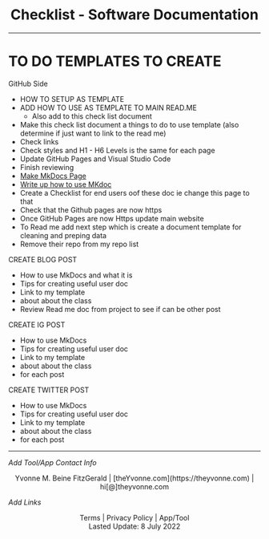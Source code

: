<h1 align="center">Checklist - Software Documentation </h1>

---
# TO DO TEMPLATES TO CREATE

GitHub Side  
- HOW TO SETUP AS TEMPLATE    
- ADD HOW TO USE AS TEMPLATE TO MAIN READ.ME  
  - Also add to this check list document
- Make this check list document a things to do to use template (also determine if just want to link to the read me)
- Check links
- Check styles and H1 - H6 Levels is the same for each page
- Update GitHub Pages and Visual Studio Code
- Finish reviewing  
- [Make MkDocs Page](https://medium.com/omics-diary/how-to-create-a-documentation-website-with-mkdocs-bb2b73d4dde7)  
- [Write up how to use MKdoc]( https://medium.com/omics-diary/how-to-create-a-documentation-website-with-mkdocs-bb2b73d4dde7)  
- Create a Checklist for end users oof these doc ie change this page to that
- Check that the Github pages are now https
- Once GitHub Pages are now Https update main website
- To Read me add next step which is create a document template for cleaning and preping data
- Remove their repo from my repo list

 
CREATE BLOG POST     
   - How to use MkDocs  and what it is
   - Tips for creating useful user doc  
   - Link to my template  
   - about about the class  
   - Review Read me doc from project to see if can be other post


CREATE IG POST    
   - How to use MkDocs  
   - Tips for creating useful user doc  
   - Link to my template  
   - about about the class  
   - for each post



CREATE TWITTER POST    
   - How to use MkDocs  
   - Tips for creating useful user doc  
   - Link to my template  
   - about about the class  
   - for each post


---
_Add Tool/App Contact Info_
<center>Yvonne M. Beine FitzGerald | [theYvonne.com](https://theyvonne.com) | hi[@]theyvonne.com </center>  

_Add Links_

<center>Terms | Privacy Policy | App/Tool </center>

<center>Lasted Update: 8 July 2022 </center>


